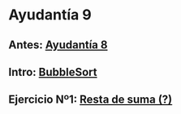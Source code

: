 # Ayudantía 9
## Antes: [Ayudantía 8](https://github.com/Fofichan/Ayu01-2022/blob/main/Sesiones/Ayudant%C3%ADa%208.md)
## Intro: [BubbleSort](https://github.com/Fofichan/Ayu01-2022/blob/main/z.%20Snippets/BubbleSort.md)
## Ejercicio Nº1: [Resta de suma (?)](https://github.com/Fofichan/Ayu01-2022/blob/main/z.%20Snippets/Resta%20de%20suma%20(%3F).md)

